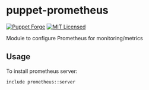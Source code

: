 puppet-prometheus
===========

[![Puppet Forge](https://img.shields.io/puppetforge/v/halyard/prometheus.svg)](https://forge.puppetlabs.com/halyard/prometheus)
[![MIT Licensed](http://img.shields.io/badge/license-MIT-green.svg?style=flat)](https://tldrlegal.com/license/mit-license)

Module to configure Prometheus for monitoring/metrics

## Usage

To install prometheus server:

```puppet
include prometheus::server
```

